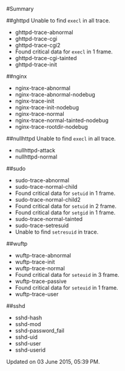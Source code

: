#Summary


##ghttpd
Unable to find `execl` in all trace.
- ghttpd-trace-abnormal
- ghttpd-trace-cgi
- ghttpd-trace-cgi2
 - Found critical data for `execl` in 1 frame.
- ghttpd-trace-cgi-tainted
- ghttpd-trace-init


##nginx
- nginx-trace-abnormal
- nginx-trace-abnormal-nodebug
- nginx-trace-init
- nginx-trace-init-nodebug
- nginx-trace-normal
- nginx-trace-normal-tainted-nodebug
- nginx-trace-rootdir-nodebug

##nullhttpd
Unable to find `execl` in all trace.
- nullhttpd-attack
- nullhttpd-normal

##sudo
- sudo-trace-abnormal
- sudo-trace-normal-child
 - Found critical data for `setuid` in 1 frame.
- sudo-trace-normal-child2
 - Found critical data for `setuid` in 2 frame.
 - Found critical data for `setgid` in 1 frame.
- sudo-trace-normal-tainted
- sudo-trace-setresuid
 - Unable to find `setresuid` in trace.

##wuftp
- wuftp-trace-abnormal
- wuftp-trace-init
- wuftp-trace-normal
 - Found critical data for `seteuid` in 3 frame.
- wuftp-trace-passive
 - Found critical data for `seteuid` in 1 frame.
- wuftp-trace-user

##sshd
- sshd-hash
- sshd-mod
- sshd-password_fail
- sshd-uid
- sshd-user
- sshd-userid


Updated on 03 June 2015, 05:39 PM.
